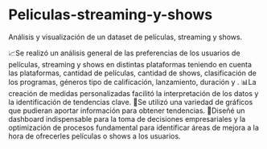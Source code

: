 # Peliculas-streaming-y-shows
Análisis y visualización de un dataset de películas, streaming y shows.

📈Se realizó un análisis general de las preferencias de los usuarios de películas, streaming y shows en distintas plataformas teniendo en cuenta las plataformas, cantidad de películas, cantidad de shows, clasificación de los programas, géneros tipo de calificación, lanzamiento, duración y .
📊⁣⁣⁣La creación de medidas personalizadas facilitó la interpretación de los datos y la identificación de tendencias clave.
🦄Se utilizó una variedad de gráficos que pudieran aportar información para obtener tendencias. 
🔎Diseñé un dashboard indispensable para la toma de decisiones empresariales y la optimización de procesos fundamental para identificar áreas de mejora a la hora de ofrecerles películas o shows a los usuarios.

